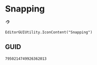 # Snapping
![](/img/Snapping.png)

``` CSharp
EditorGUIUtility.IconContent("Snapping")
```
## GUID
```
7950214749926362013
```
